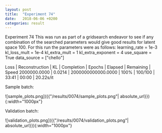 ```yaml
---
layout: post
title:  "Experiment 74"
date:   2018-06-06 +0200
categories: result
---
```

Experiment 74
This was run as part of a gridsearch endeavor to see if any combination of the searched parameters would give good results for latent space 100.
For this run the parameters were as follows:
learning_rate = 1e-3
kl_loss_mult = 1e-4
kl_extra_mult = 1
kl_extra_exponent = 4
use_square = True
data_source = ["chello"]

Loss | Reconstruction | KL | Completion | Epochs | Elapsed | Remaining | Speed
2000000.0000 | 0.0214 | 2000000000000.0000 | 100% | 100/100 | 33:41 | 00:00 | 20.22s/it



Sample batch:

![sample_plots.png]({{"/results/0074/sample_plots.png"| absolute_url}}){:width="1000px"}

Validation batch:

![validation_plots.png]({{"/results/0074/validation_plots.png"| absolute_url}}){:width="1000px"}
